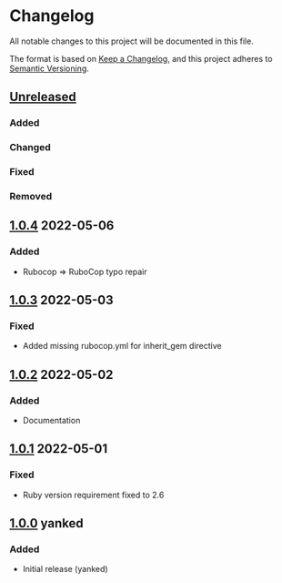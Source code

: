 # Changelog
All notable changes to this project will be documented in this file.

The format is based on [Keep a Changelog](https://keepachangelog.com/en/1.0.0/),
and this project adheres to [Semantic Versioning](https://semver.org/spec/v2.0.0.html).

## [Unreleased]
### Added

### Changed

### Fixed

### Removed

## [1.0.4] 2022-05-06
### Added
* Rubocop => RuboCop typo repair

## [1.0.3] 2022-05-03
### Fixed
* Added missing rubocop.yml for inherit_gem directive

## [1.0.2] 2022-05-02
### Added
* Documentation

## [1.0.1] 2022-05-01
### Fixed
* Ruby version requirement fixed to 2.6 

## [1.0.0] yanked
### Added
* Initial release (yanked)

[Unreleased]: https://github.com/rubocop-semver/rubocop-ruby2_6/compare/v1.0.4...HEAD
[1.0.4]: https://github.com/rubocop-semver/rubocop-ruby2_6/compare/v1.0.3...v1.0.4
[1.0.3]: https://github.com/rubocop-semver/rubocop-ruby2_6/compare/v1.0.2...v1.0.3
[1.0.2]: https://github.com/rubocop-semver/rubocop-ruby2_6/compare/v1.0.1...v1.0.2
[1.0.1]: https://github.com/rubocop-semver/rubocop-ruby2_6/compare/v1.0.0...v1.0.1
[1.0.0]: https://github.com/rubocop-semver/rubocop-ruby2_6/compare/d21b64e4f7ab2d581ed6882c430dd042fe73769b...v1.0.0
